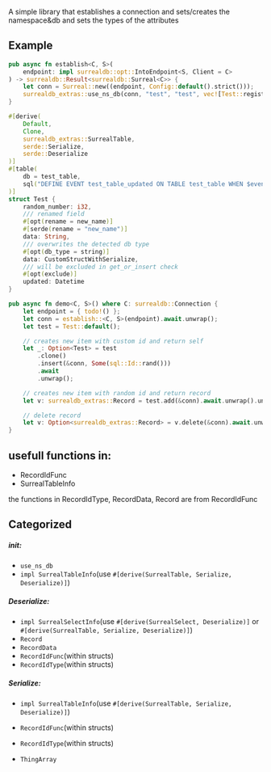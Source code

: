A simple library that establishes a connection and sets/creates the namespace&db and sets the types of the attributes

## Example
```rs
pub async fn establish<C, S>(
    endpoint: impl surrealdb::opt::IntoEndpoint<S, Client = C>
) -> surrealdb::Result<surrealdb::Surreal<C>> {
    let conn = Surreal::new((endpoint, Config::default().strict()));
    surrealdb_extras::use_ns_db(conn, "test", "test", vec![Test::register()]).await
}

#[derive(
    Default,
    Clone,
    surrealdb_extras::SurrealTable,
    serde::Serialize,
    serde::Deserialize
)]
#[table(
    db = test_table,
    sql("DEFINE EVENT test_table_updated ON TABLE test_table WHEN $event = \"UPDATE\" AND $before.updated == $after.updated THEN (UPDATE $after.id SET updated = time::now() );")
)]
struct Test {
    random_number: i32,
    /// renamed field
    #[opt(rename = new_name)]
    #[serde(rename = "new_name")]
    data: String,
    /// overwrites the detected db type
    #[opt(db_type = string)]
    data: CustomStructWithSerialize,
    /// will be excluded in get_or_insert check
    #[opt(exclude)]
    updated: Datetime
}

pub async fn demo<C, S>() where C: surrealdb::Connection {
    let endpoint = { todo!() };
    let conn = establish::<C, S>(endpoint).await.unwrap();
    let test = Test::default();

    // creates new item with custom id and return self
    let _: Option<Test> = test
        .clone()
        .insert(&conn, Some(sql::Id::rand()))
        .await
        .unwrap();

    // creates new item with random id and return record
    let v: surrealdb_extras::Record = test.add(&conn).await.unwrap().unwrap();

    // delete record
    let v: Option<surrealdb_extras::Record> = v.delete(&conn).await.unwrap();
}
```

## usefull functions in:
- RecordIdFunc
- SurrealTableInfo

the functions in RecordIdType, RecordData, Record are from RecordIdFunc


## Categorized

##### init:
- `use_ns_db`
- `impl SurrealTableInfo`(use `#[derive(SurrealTable, Serialize, Deserialize)]`)

##### Deserialize:
- `impl SurrealSelectInfo`(use `#[derive(SurrealSelect, Deserialize)]` or `#[derive(SurrealTable, Serialize, Deserialize)]`)
- `Record`
- `RecordData`
- `RecordIdFunc`(within structs)
- `RecordIdType`(within structs)

##### Serialize:
- `impl SurrealTableInfo`(use `#[derive(SurrealTable, Serialize, Deserialize)]`)
- `RecordIdFunc`(within structs)
- `RecordIdType`(within structs)

- `ThingArray`
